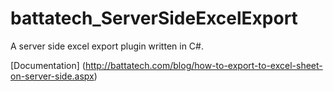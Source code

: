# battatech_ServerSideExcelExport

A server side excel export plugin written in C#.

[Documentation] (http://battatech.com/blog/how-to-export-to-excel-sheet-on-server-side.aspx)
